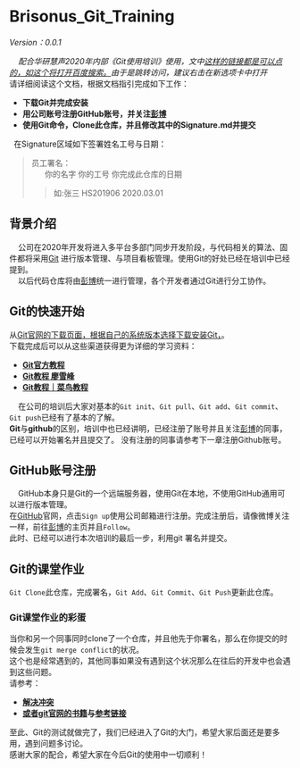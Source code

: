 # Brisonus_Git_Training 
*Version：0.0.1*  

&nbsp;&nbsp;&nbsp;&nbsp;*配合华研慧声2020年内部《Git使用培训》使用，文中[这样的链接都是可以点的，如这个将打开百度搜索。](https://www.baidu.com)由于是跳转访问，建议右击在新选项卡中打开*  
请详细阅读这个文档，根据文档指引完成如下工作：  
- **下载Git并完成安装**
- **用公司账号注册GitHub账号，并关注[彭博](https://github.com/FrankPeng2014/)** 
- **使用Git命令，Clone此仓库，并且修改其中的Signature.md并提交**  

&nbsp;&nbsp;在Signature区域如下签署姓名工号与日期： 
>员工署名：  
>&nbsp;&nbsp;&nbsp;&nbsp;&nbsp;&nbsp;你的名字 你的工号 你完成此仓库的日期  
>> 如:张三 HS201906 2020.03.01  


## 背景介绍
&nbsp;&nbsp;&nbsp;&nbsp;公司在2020年开发将进入多平台多部门同步开发阶段，与代码相关的算法、固件都将采用[Git](https://git-scm.com) 进行版本管理、与项目看板管理。使用Git的好处已经在培训中已经提到。    
&nbsp;&nbsp;&nbsp;&nbsp;以后代码仓库将由[彭博](https://github.com/FrankPeng2014/)统一进行管理，各个开发者通过Git进行分工协作。    

## Git的快速开始  
从[Git官网的下载页面，根据自己的系统版本选择下载安装Git，](https://git-scm.com/downloads)。  
下载完成后可以从这些渠道获得更为详细的学习资料：  
- **[Git官方教程](https://git-scm.com/doc)**  
- **[Git教程 廖雪峰](https://www.liaoxuefeng.com/wiki/896043488029600)**  
- **[Git教程｜菜鸟教程](https://www.runoob.com/git/git-tutorial.html)**  

&nbsp;&nbsp;&nbsp;&nbsp;在公司的培训后大家对基本的`Git init`、`Git pull`、`Git add`、`Git commit`、`Git push`已经有了基本的了解。  
**Git**与**github**的区别，培训中也已经讲明，已经注册了账号并且关注[彭博](https://github.com/FrankPeng2014/)的同事，已经可以开始署名并且提交了。 
没有注册的同事请参考下一章注册Github账号。 

## GitHub账号注册 
&nbsp;&nbsp;&nbsp;&nbsp;GitHub本身只是Git的一个远端服务器，使用Git在本地，不使用GitHub通用可以进行版本管理。  
在[GitHub](https://github.com)官网，点击`Sign up`使用公司邮箱进行注册。完成注册后，请像微博关注一样，前往[彭博](https://github.com/FrankPeng2014/)的主页并且`Follow`。  
此时、已经可以进行本次培训的最后一步，利用git 署名并提交。  

## Git的课堂作业  
`Git Clone`此仓库，完成署名，`Git Add`、`Git Commit`、`Git Push`更新此仓库。 
### Git课堂作业的彩蛋 
当你和另一个同事同时clone了一个仓库，并且他先于你署名，那么在你提交的时候会发生`git merge conflict`的状况。  
这个也是经常遇到的，其他同事如果没有遇到这个状况那么在往后的开发中也会遇到这些问题。  
请参考：  
- **[解决冲突](https://www.liaoxuefeng.com/wiki/896043488029600/900004111093344)**  
- **[或者git官网的书籍](https://git-scm.com/book/en/v2)与[参考链接](https://git-scm.com/docs)**  

至此、Git的测试就做完了，我们已经进入了Git的大门，希望大家后面还是要多用，遇到问题多讨论。  
感谢大家的配合，希望大家在今后Git的使用中一切顺利！
